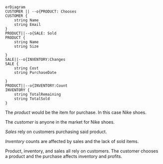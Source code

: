 ```mermaid 
erDiagram
CUSTOMER || --o{PRODUCT: Chooses
CUSTOMER { 
    string Name
    string Email
}
PRODUCT||--o{SALE: Sold 
PRODUCT {
    string Name
    string Size
    
}
SALE||--o{INVENTORY:Changes
SALE {
    string Cost
    string PurchaseDate

}
PRODUCT||--o{INVENTORY:Count
INVENTORY {
    string TotalRemaining
    string TotalSold
} 
```
The *product* would be the item for purchase. In this case Nike shoes.

The *customer* is anyone in the market for Nike shoes.

*Sales* rely on customers purchasing said product.

*Inventory* counts are affected by sales and the lack of sold items.

Product, inventory, and sales all rely on customers. The customer chooses a product and the purchase affects inventory and profits. 
